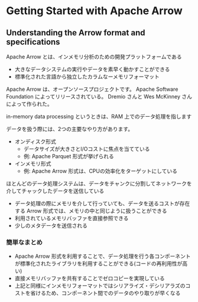 # Getting Started with Apache Arrow

## Understanding the Arrow format and specifications

Apache Arrow とは、インメモリ分析のための開発プラットフォームである
- 大きなデータシステムの実行やデータを素早く動かすことができる
- 標準化された言語から独立したカラムなーメモリフォーマット

Apache Arrow は、オープンソースプロジェクトです。
Apache Software Foundation によってリリースされている。
Dremio さんと Wes McKinney さんによって作られた。

in-memory data processing というときは、RAM 上でのデータ処理を指します

データを扱う際には、2つの主要なやり方があります。
- オンディスク形式
  - データサイズが大きさとI/Oコストに焦点を当てている
  - 例: Apache Parquet 形式が挙げられる
- インメモリ形式
  - 例: Apache Arrow 形式は、CPUの効率化をターゲットにしている

ほとんどのデータ処理システムは、データをチャンクに分割してネットワークを介してチャックしたデータを送信している
- データ処理の際にメモリを介して行っていても、データを送るコストが存在する
Arrow 形式では、メモリの中と同じように扱うことができる
- 利用されているメモリバッファを直接参照できる
- 少しのメタデータを送信される

### 簡単なまとめ
- Apache Arrow 形式を利用することで、データ処理を行う各コンポーネントが標準化されたライブラリを利用することができる(コードの再利用性が高い)
- 直接メモリバッファを共有することでゼロコピーを実現している
- 上記と同様にインメモリフォーマットではシリアライズ・デシリアラズのコストを省けるため、コンポーネント間でのデータのやり取りが早くなる
